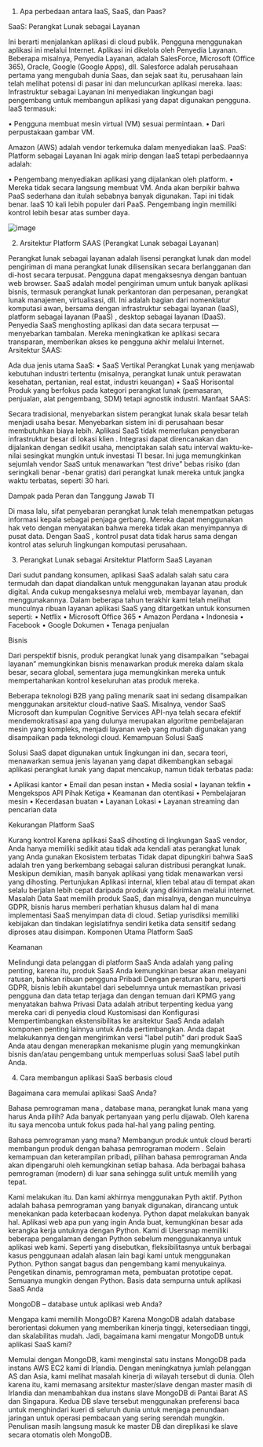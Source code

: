 1.	Apa perbedaan antara IaaS, SaaS, dan Paas?

SaaS: Perangkat Lunak sebagai Layanan

Ini berarti menjalankan aplikasi di cloud publik. Pengguna menggunakan aplikasi ini melalui Internet. Aplikasi ini dikelola oleh Penyedia Layanan. Beberapa misalnya, Penyedia Layanan, adalah SalesForce, Microsoft (Office 365), Oracle, Google (Google Apps), dll.
Salesforce adalah perusahaan pertama yang mengubah dunia Saas, dan sejak saat itu, perusahaan lain telah melihat potensi di pasar ini dan meluncurkan aplikasi mereka.
Iaas: Infrastruktur sebagai Layanan
Ini menyediakan lingkungan bagi pengembang untuk membangun aplikasi yang dapat digunakan pengguna. IaaS termasuk:

•	Pengguna membuat mesin virtual (VM) sesuai permintaan.
•	Dari perpustakaan gambar VM.

Amazon (AWS) adalah vendor terkemuka dalam menyediakan IaaS.
PaaS: Platform sebagai Layanan
Ini agak mirip dengan IaaS tetapi perbedaannya adalah:

•	Pengembang menyediakan aplikasi yang dijalankan oleh platform.
•	Mereka tidak secara langsung membuat VM.
Anda akan berpikir bahwa PaaS sederhana dan itulah sebabnya banyak digunakan. Tapi ini tidak benar. IaaS 10 kali lebih populer dari PaaS. Pengembang ingin memiliki kontrol lebih besar atas sumber daya.

 ![image](https://user-images.githubusercontent.com/92331446/155521594-590ceedd-4320-4a16-a2c9-ec814c1e54e0.png)


2. Arsitektur Platform SAAS (Perangkat Lunak sebagai Layanan)

Perangkat lunak sebagai layanan adalah lisensi perangkat lunak dan model pengiriman di mana perangkat lunak dilisensikan secara berlangganan dan di-host secara terpusat. Pengguna dapat mengaksesnya dengan bantuan web browser.
SaaS adalah model pengiriman umum untuk banyak aplikasi bisnis, termasuk perangkat lunak perkantoran dan perpesanan, perangkat lunak manajemen, virtualisasi, dll. Ini adalah bagian dari nomenklatur komputasi awan, bersama dengan infrastruktur sebagai layanan (IaaS), platform sebagai layanan (PaaS) , desktop sebagai layanan (DaaS).
Penyedia SaaS menghosting aplikasi dan data secara terpusat — menyebarkan tambalan. Mereka meningkatkan ke aplikasi secara transparan, memberikan akses ke pengguna akhir melalui Internet.
Arsitektur SAAS:

Ada dua jenis utama SaaS:
•	SaaS Vertikal
Perangkat Lunak yang menjawab kebutuhan industri tertentu (misalnya, perangkat lunak untuk perawatan kesehatan, pertanian, real estat, industri keuangan)
•	SaaS Horisontal
Produk yang berfokus pada kategori perangkat lunak (pemasaran, penjualan, alat pengembang, SDM) tetapi agnostik industri.
Manfaat SAAS:

Secara tradisional, menyebarkan sistem perangkat lunak skala besar telah menjadi usaha besar. Menyebarkan sistem ini di perusahaan besar membutuhkan biaya lebih.  Aplikasi SaaS tidak memerlukan penyebaran infrastruktur besar di lokasi klien .
Integrasi dapat direncanakan dan dijalankan dengan sedikit usaha, menciptakan salah satu interval waktu-ke-nilai sesingkat mungkin untuk investasi TI besar. Ini juga memungkinkan sejumlah vendor SaaS untuk menawarkan “test drive” bebas risiko (dan seringkali benar -benar gratis) dari perangkat lunak mereka untuk jangka waktu terbatas, seperti 30 hari. 

Dampak pada Peran dan Tanggung Jawab TI

Di masa lalu, sifat penyebaran perangkat lunak telah menempatkan petugas informasi kepala sebagai penjaga gerbang. Mereka dapat menggunakan hak veto dengan menyatakan bahwa mereka tidak akan menyimpannya di pusat data. Dengan SaaS , kontrol pusat data tidak harus sama dengan kontrol atas seluruh lingkungan komputasi perusahaan.

3. Perangkat Lunak sebagai Arsitektur Platform SaaS Layanan

Dari sudut pandang konsumen, aplikasi SaaS adalah salah satu cara termudah dan dapat diandalkan untuk menggunakan layanan atau produk digital. Anda cukup mengaksesnya melalui web, membayar layanan, dan menggunakannya. Dalam beberapa tahun terakhir kami telah melihat munculnya ribuan layanan aplikasi SaaS yang ditargetkan untuk konsumen seperti:
•	Netflix
•	Microsoft Office 365
•	Amazon Perdana
•	Indonesia
•	Facebook
•	Google Dokumen
•	Tenaga penjualan

Bisnis

Dari perspektif bisnis, produk perangkat lunak yang disampaikan “sebagai layanan” memungkinkan bisnis menawarkan produk mereka dalam skala besar, secara global, sementara juga memungkinkan mereka untuk mempertahankan kontrol keseluruhan atas produk 
mereka.

Beberapa teknologi B2B yang paling menarik saat ini sedang disampaikan menggunakan arsitektur cloud-native SaaS. Misalnya, vendor SaaS Microsoft dan kumpulan Cognitive Services API-nya telah secara efektif mendemokratisasi apa yang dulunya merupakan algoritme pembelajaran mesin yang kompleks, menjadi layanan web yang mudah digunakan yang disampaikan pada teknologi cloud.
Kemampuan Solusi SaaS

Solusi SaaS dapat digunakan untuk lingkungan ini dan, secara teori, menawarkan semua jenis layanan yang dapat dikembangkan sebagai aplikasi perangkat lunak yang dapat mencakup, namun tidak terbatas pada:

•	Aplikasi kantor
•	Email dan pesan instan
•	Media sosial
•	layanan tekfin
•	Mengekspos  API Pihak Ketiga
•	Keamanan dan otentikasi
•	Pembelajaran mesin
•	Kecerdasan buatan
•	Layanan Lokasi
•	Layanan streaming dan pencarian data

Kekurangan Platform SaaS

Kurang kontrol
Karena aplikasi SaaS dihosting di lingkungan SaaS vendor, Anda hanya memiliki sedikit atau tidak ada kendali atas perangkat lunak yang Anda gunakan
Ekosistem terbatas
Tidak dapat dipungkiri bahwa SaaS adalah tren yang berkembang sebagai saluran distribusi perangkat lunak. Meskipun demikian, masih banyak aplikasi yang tidak menawarkan versi yang dihosting.
Pertunjukan
Aplikasi internal, klien tebal atau di tempat akan selalu berjalan lebih cepat daripada produk yang dikirimkan melalui internet.
Masalah Data
Saat memilih produk SaaS, dan misalnya, dengan munculnya GDPR, bisnis harus memberi perhatian khusus dalam hal di mana implementasi SaaS menyimpan data di cloud. Setiap yurisdiksi memiliki kebijakan dan tindakan legislatifnya sendiri ketika data sensitif sedang diproses atau disimpan.
Komponen Utama Platform SaaS

Keamanan

Melindungi data pelanggan di platform SaaS Anda adalah yang paling penting, karena itu, produk SaaS Anda kemungkinan besar akan melayani ratusan, bahkan ribuan pengguna
Pribadi
Dengan peraturan baru, seperti GDPR, bisnis lebih akuntabel dari sebelumnya untuk memastikan privasi pengguna dan data tetap terjaga dan dengan temuan dari  KPMG  yang menyatakan bahwa Privasi Data adalah atribut terpenting kedua yang mereka cari di penyedia cloud
Kustomisasi dan Konfigurasi
Mempertimbangkan ekstensibilitas ke arsitektur SaaS Anda adalah komponen penting lainnya untuk Anda pertimbangkan. Anda dapat melakukannya dengan mengirimkan versi "label putih" dari produk SaaS Anda atau dengan menerapkan mekanisme plugin yang memungkinkan bisnis dan/atau pengembang untuk memperluas solusi SaaS label putih Anda.

4. Cara membangun aplikasi SaaS berbasis cloud

Bagaimana cara memulai aplikasi SaaS Anda?

Bahasa pemrograman mana , database mana, perangkat lunak mana yang harus Anda pilih? Ada banyak pertanyaan yang perlu dijawab. Oleh karena itu saya mencoba untuk fokus pada hal-hal yang paling penting.

Bahasa pemrograman yang mana?
Membangun produk untuk cloud berarti membangun produk dengan bahasa pemrograman modern .
Selain kemampuan dan keterampilan pribadi, pilihan bahasa pemrograman Anda akan dipengaruhi oleh kemungkinan setiap bahasa. Ada berbagai bahasa pemrograman (modern) di luar sana sehingga sulit untuk memilih yang tepat.

Kami melakukan itu. Dan kami akhirnya menggunakan Pyth aktif.
Python adalah bahasa pemrograman yang banyak digunakan, dirancang untuk menekankan pada keterbacaan kodenya.
Python dapat melakukan banyak hal. Aplikasi web apa pun yang ingin Anda buat, kemungkinan besar ada kerangka kerja untuknya dengan Python.
Kami di Usersnap memiliki beberapa pengalaman dengan Python sebelum menggunakannya untuk aplikasi web kami. Seperti yang disebutkan, fleksibilitasnya untuk berbagai kasus penggunaan adalah alasan lain bagi kami untuk menggunakan Python.
Python sangat bagus dan pengembang kami menyukainya. Pengetikan dinamis, pemrograman meta, pembuatan prototipe cepat. Semuanya mungkin dengan Python.
Basis data sempurna untuk aplikasi SaaS Anda

MongoDB – database untuk aplikasi web Anda?

Mengapa kami memilih MongoDB? 
Karena MongoDB adalah database berorientasi dokumen yang memberikan kinerja tinggi, ketersediaan tinggi, dan skalabilitas mudah. 
Jadi, bagaimana kami mengatur MongoDB untuk aplikasi SaaS kami?

Memulai dengan MongoDB, kami menginstal satu instans MongoDB pada instans AWS EC2 kami di Irlandia.
Dengan meningkatnya jumlah pelanggan AS dan Asia, kami melihat masalah kinerja di wilayah tersebut di dunia.
Oleh karena itu, kami memasang arsitektur master/slave dengan master masih di Irlandia dan menambahkan dua instans slave MongoDB di Pantai Barat AS dan Singapura.
Kedua DB slave tersebut menggunakan preferensi baca untuk menghindari kueri di seluruh dunia untuk menjaga penundaan jaringan untuk operasi pembacaan yang sering serendah mungkin.
Penulisan masih langsung masuk ke master DB dan direplikasi ke slave secara otomatis oleh MongoDB.




